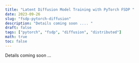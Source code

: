 ```yaml
---
title: "Latent Diffusion Model Training with PyTorch FSDP "
date: 2023-09-26
slug: "fsdp-pytorch-diffusion"
description: "Details coming soon .... "
draft: false
tags: ["pytorch", "fsdp", "diffusion", "distributed"]
math: true
toc: false
---
```



Details coming soon ...
